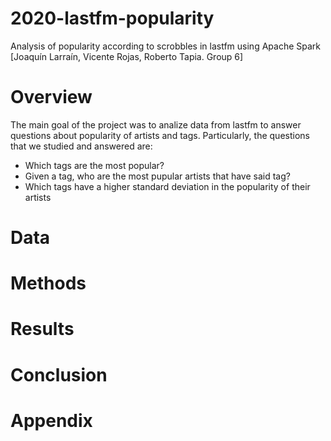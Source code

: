 # 2020-lastfm-popularity
Analysis of popularity according to scrobbles in lastfm using Apache Spark [Joaquín Larraín, Vicente Rojas, Roberto Tapia. Group 6]

# Overview

The main goal of the project was to analize data from lastfm to answer questions about popularity of artists and tags. Particularly, the questions that we studied and answered are:
* Which tags are the most popular?
* Given a tag, who are the most pupular artists that have said tag?
* Which tags have a higher standard deviation in the popularity of their artists

# Data



# Methods



# Results



# Conclusion



# Appendix

